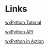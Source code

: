 # Links #
[wxPython Tutorial](http://zetcode.com/wxpython/)

[wxPython API](http://wxpython.org/docs/api/)

[wxPython in Action](http://www.manning.com/rappin/)